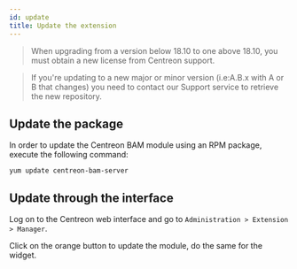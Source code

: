 ```yaml
---
id: update
title: Update the extension
---
```


> When upgrading from a version below 18.10 to one above 18.10, you must obtain
> a new license from Centreon support.

> If you're updating to a new major or minor version (i.e:A.B.x with A or B that
> changes) you need to contact our Support service to retrieve the new
> repository.

## Update the package

In order to update the Centreon BAM module using an RPM package, execute the
following command:

``` shell
yum update centreon-bam-server
```

## Update through the interface

Log on to the Centreon web interface and go to `Administration > Extension >
Manager`.

Click on the orange button to update the module, do the same for the widget.
